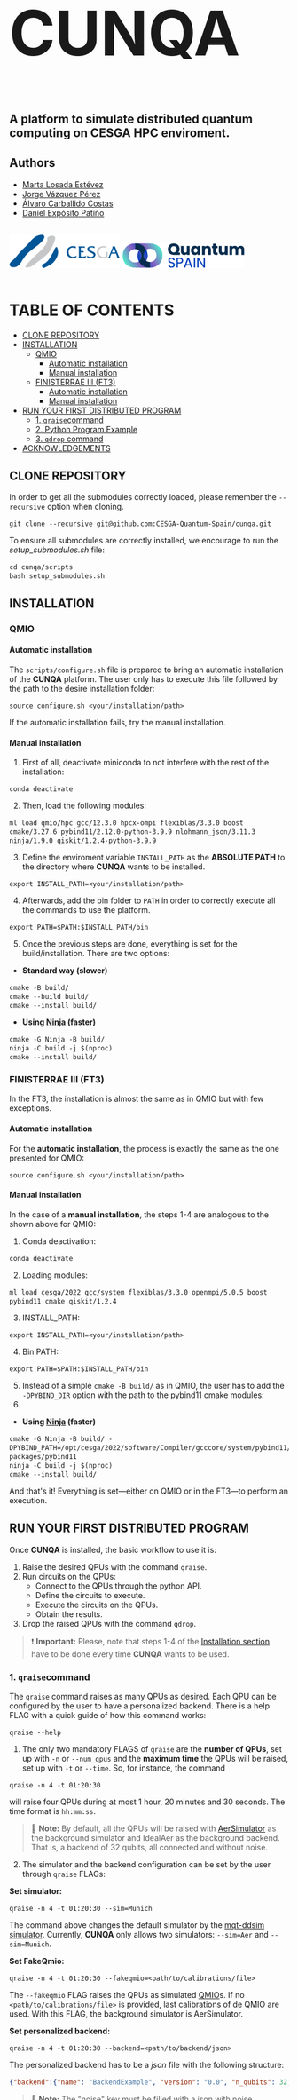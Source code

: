 <h1 style="font-size:8em;" style="text-align: center;"> CUNQA </h1>
<h2> A platform to simulate distributed quantum computing on CESGA HPC enviroment. </h2>


<h2> Authors </h2>
<ul>
  <li> <a href="https://github.com/martalosada">Marta Losada Estévez </a> </li>
  <li> <a href="https://github.com/jorgevazquezperez">Jorge Vázquez Pérez </a></li>
  <li> <a href="https://github.com/alvarocarballido">Álvaro Carballido Costas </a></li>
  <li> <a href="https://github.com/D-Exposito">Daniel Expósito Patiño </a></li>
  <br> 
</ul>

<a href="https://www.cesga.es/"><img src="docs/images/cesga_logo.png" alt="CESGA Logo" width="200" height="60"></a> 
<a href="https://quantumspain-project.es/"><img src="docs/images/quantumspain_logo.png" alt="QuantumSpain Logo" width="220" height="45"></a>
<br> 
<br>

# TABLE OF CONTENTS
  - [CLONE REPOSITORY](#clone-repository)
  - [INSTALLATION](#installation)
    - [QMIO](#qmio)
      - [Automatic installation](#automatic-installation)
      - [Manual installation](#manual-installation)
    - [FINISTERRAE III (FT3)](#finisterrae-iii-ft3)
      - [Automatic installation](#automatic-installation-1)
      - [Manual installation](#manual-installation-1)
  - [RUN YOUR FIRST DISTRIBUTED PROGRAM](#run-your-first-distributed-program)
    - [1. `qraise`command](#1-qraisecommand)
    - [2. Python Program Example](#2-python-program-example)
    - [3. `qdrop` command](#3-qdrop-command)
  - [ACKNOWLEDGEMENTS](#acknowledgements)


## CLONE REPOSITORY
In order to get all the submodules correctly loaded, please remember the `--recursive` option when cloning.

```console
git clone --recursive git@github.com:CESGA-Quantum-Spain/cunqa.git
```
To ensure all submodules are correctly installed, we encourage to run the *setup_submodules.sh* file:

```console
cd cunqa/scripts
bash setup_submodules.sh
```

## INSTALLATION 
### QMIO
#### Automatic installation
The `scripts/configure.sh` file is prepared to bring an automatic installation of the **CUNQA** platform. The user only has to execute this file followed by the path to the desire installation folder: 

```console
source configure.sh <your/installation/path>
``` 

If the automatic installation fails, try the manual installation.

#### Manual installation

1. First of all, deactivate miniconda to not interfere with the rest of the installation:

```console
conda deactivate
```

2. Then, load the following modules:

```console
ml load qmio/hpc gcc/12.3.0 hpcx-ompi flexiblas/3.3.0 boost cmake/3.27.6 pybind11/2.12.0-python-3.9.9 nlohmann_json/3.11.3 ninja/1.9.0 qiskit/1.2.4-python-3.9.9
```

3. Define the enviroment variable `INSTALL_PATH` as the **ABSOLUTE PATH** to the directory where **CUNQA** wants to be installed. 

```console
export INSTALL_PATH=<your/installation/path>
```

4. Afterwards, add the bin folder to `PATH` in order to correctly execute all the commands to use the platform.

```console
export PATH=$PATH:$INSTALL_PATH/bin
```

5. Once the previous steps are done, everything is set for the build/installation. There are two options: 
    
* **Standard way (slower)**
```console
cmake -B build/ 
cmake --build build/
cmake --install build/
```

* **Using [Ninja](https://ninja-build.org/) (faster)**
```console
cmake -G Ninja -B build/
ninja -C build -j $(nproc)
cmake --install build/
```


### FINISTERRAE III (FT3)

In the FT3, the installation is almost the same as in QMIO but with few exceptions. 

#### Automatic installation
For the **automatic installation**, the process is exactly the same as the one presented for QMIO:

```console
source configure.sh <your/installation/path>
``` 

#### Manual installation
In the case of a **manual installation**, the steps 1-4 are analogous to the shown above for QMIO:

1. Conda deactivation:

```console
conda deactivate
```

2. Loading modules:

```console
ml load cesga/2022 gcc/system flexiblas/3.3.0 openmpi/5.0.5 boost pybind11 cmake qiskit/1.2.4
```

3. INSTALL_PATH:

```console
export INSTALL_PATH=<your/installation/path>
```

4. Bin PATH:

```console
export PATH=$PATH:$INSTALL_PATH/bin
```

5. Instead of a simple `cmake -B build/` as in QMIO, the user has to add the `-DPYBIND_DIR` option with the path to the pybind11 cmake modules:
6. 
* **Using [Ninja](https://ninja-build.org/) (faster)**
```console
cmake -G Ninja -B build/ -DPYBIND_PATH=/opt/cesga/2022/software/Compiler/gcccore/system/pybind11/2.12.0/lib64/python3.9/site-packages/pybind11
ninja -C build -j $(nproc)
cmake --install build/
```

And that's it! Everything is set—either on QMIO or in the FT3—to perform an execution. 

## RUN YOUR FIRST DISTRIBUTED PROGRAM

Once **CUNQA** is installed, the basic workflow to use it is:
1. Raise the desired QPUs with the command `qraise`.
2. Run circuits on the QPUs:
    - Connect to the QPUs through the python API.
    - Define the circuits to execute.
    - Execute the circuits on the QPUs.
    - Obtain the results.
3. Drop the raised QPUs with the command `qdrop`.
> ❗ **Important:**
> Please, note that steps 1-4 of the [Installation section](#installation) have to be done every time **CUNQA** wants to be used.

### 1. `qraise`command
The `qraise` command raises as many QPUs as desired. Each QPU can be configured by the user to have a personalized backend. There is a help FLAG with a quick guide of how this command works:
```console
qraise --help
```
1. The only two mandatory FLAGS of `qraise` are the **number of QPUs**, set up with `-n` or `--num_qpus` and the **maximum time** the QPUs will be raised, set up with `-t` or `--time`. 
So, for instance, the command 
```console 
qraise -n 4 -t 01:20:30
``` 
will raise four QPUs during at most 1 hour, 20 minutes and 30 seconds. The time format is `hh:mm:ss`.
> 📘 **Note:**
> By default, all the QPUs will be raised with [AerSimulator](https://github.com/Qiskit/qiskit-aer) as the background simulator and IdealAer as the background backend. That is, a backend of 32 qubits, all connected and without noise.
2. The simulator and the backend configuration can be set by the user through `qraise` FLAGs:

**Set simulator:** 
```console
qraise -n 4 -t 01:20:30 --sim=Munich
```
The command above changes the default simulator by the [mqt-ddsim simulator](https://github.com/cda-tum/mqt-ddsim). Currently, **CUNQA** only allows two simulators: ``--sim=Aer`` and ``--sim=Munich``.

**Set FakeQmio:**
```console
qraise -n 4 -t 01:20:30 --fakeqmio=<path/to/calibrations/file>
```
The `--fakeqmio` FLAG raises the QPUs as simulated [QMIO](https://www.cesga.es/infraestructuras/cuantica/)s. If no `<path/to/calibrations/file>` is provided, last calibrations of de QMIO are used. With this FLAG, the background simulator is AerSimulator.

**Set personalized backend:**
```console
qraise -n 4 -t 01:20:30 --backend=<path/to/backend/json>
```
The personalized backend has to be a *json* file with the following structure:
```json
{"backend":{"name": "BackendExample", "version": "0.0", "n_qubits": 32,"url": "", "is_simulator": true, "conditional": true, "memory": true, "max_shots": 1000000, "description": "", "basis_gates": [], "custom_instructions": "", "gates": [], "coupling_map": []}, "noise": {}}
```
> 📘 **Note:**
> The "noise" key must be filled with a json with noise instructions supported by the chosen simulator.

> ❗ **Important:**
> Several `qraise` commands can be executed one after another to raise as many QPUs as desired, each one having its own configuration, independently of the previous ones. The `getQPUs()` method presented in the section below will collect all the raised QPUs.

### 2. Python Program Example
Once the QPUs are raised, they are ready to execute any quantum circuit. The following script shows a basic workflow.

> ⚠️ **Warning:**
> To execute the following python example it is needed  to load the [Qiskit](https://github.com/Qiskit/qiskit) module:

In QMIO:
```console 
module load qmio/hpc gcc/12.3.0 qiskit/1.2.4-python-3.9.9
```

In FT3:
```console 
module load cesga/2022 gcc/system qiskit/1.2.4
```


```python 
# Python Script Example

import os
import sys

# Adding pyhton folder path to detect modules
INSTALL_PATH = os.getenv("INSTALL_PATH")
sys.path.insert(0, INSTALL_PATH)

# Let's get the raised QPUs
from cunqa.qpu import getQPUs

qpus  = getQPUs() # List of raised QPUs
for q in qpus:
    print(f"QPU {q.id}, name: {q.backend.name}, backend: {q.backend.simulator}, version: {q.backend.version}.")

# Let's create a circuit to run in our QPUs
from qiskit import QuantumCircuit

N_QUBITS = 2 # Number of qubits
qc = QuantumCircuit(N_QUBITS)
qc.h(0)
qc.cx(0,1)
qc.measure_all()

# Time to run
qpu0 = qpu[0] # Select one of the raise QPUs

job = qpu0.run(qc, transpile = True, shots = 1000)

result = job.result() # Get the result of the execution

counts = result.get_counts() 
```

It is not mandatory to run a *QuantumCircuit* from Qiskit. The `.run` method also supports *OpenQASM 2.0* with the following structure:
```json
{"instructions":"OPENQASM 2.0;\ninclude \"qelib1.inc\";\nqreg q[2];\ncreg c[2];\nh q[0];\ncx q[0], q[1];\nmeasure q[0] -> c[0];\nmeasure q[1] -> c[1];" , "num_qubits": 2, "num_clbits": 4, "quantum_registers": {"q": [0, 1]}, "classical_registers": {"c": [0, 1], "other_measure_name": [2], "meas": [3]}}

```

and *json* format with the following structure: 
```json
{"instructions": [{"name": "h", "qubits": [0], "params": []},{"name": "cx", "qubits": [0, 1], "params": []}, {"name": "rx", "qubits": [0], "params": [0.39528385768119634]}, {"name": "measure", "qubits": [0], "memory": [0]}], "num_qubits": 2, "num_clbits": 4, "quantum_registers": {"q": [0, 1]}, "classical_registers": {"c": [0, 1], "other_measure_name": [2], "meas": [3]}}

```
### 3. `qdrop` command
Once the work is finished, the raised QPUs should be dropped in order to not monopolize computational resources. 

The `qdrop` command can be used to drop all the QPUs raised with a single `qraise` by passing the corresponding qraise `SLURM_JOB_ID`:
```console 
qdrop SLURM_JOB_ID
```
Note that the ```SLURM_JOB_ID``` can be obtained, for instance, executing the `squeue` command.

To drop all the raised QPUs, just execute:
```console 
qdrop --all
```

## ACKNOWLEDGEMENTS
